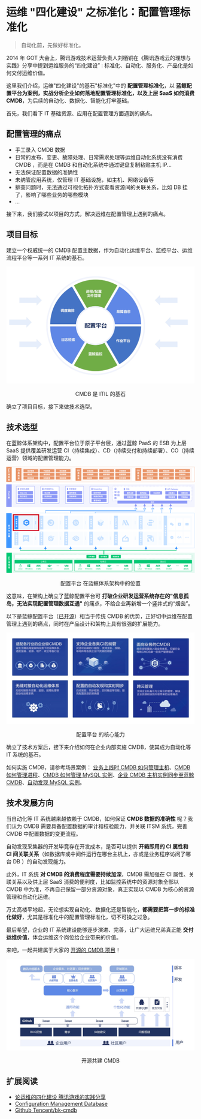# 运维 "四化建设" 之标准化：配置管理标准化

> 自动化前，先做好标准化。

2014 年 GOT 大会上，腾讯游戏技术运营负责人刘栖铜在《腾讯游戏云的理想与实践》分享中提到运维服务的“四化建设” : 标准化、自动化、服务化、产品化是如何交付运维价值。

这里我们介绍，运维"四化建设"的基石"标准化"中的 **配置管理标准化**，以 **蓝鲸配置平台为案例，实战分析企业如何落地配置管理标准化，以及上层 SaaS 如何消费 CMDB**，为后续的自动化、数据化、智能化打牢基础。

首先，我们看下 IT 基础资源、应用在配置管理方面遇到的痛点。

##  配置管理的痛点

- 手工录入 CMDB 数据
- 日常的发布、变更、故障处理、日常需求处理等运维自动化系统没有消费 CMDB ，而是在 CMDB 和自动化系统中通过键盘复制粘贴主机 IP...
- 无法保证配置数据的准确性
- 未纳管应用系统，仅管理 IT 基础设施，如主机、网络设备等
- 排查问题时，无法通过可视化拓扑方式查看资源间的关联关系，比如 DB 挂了，影响了哪些业务的哪些模块
- ...

接下来，我们尝试以项目的方式，解决运维在配置管理上遇到的痛点。

## 项目目标

建立一个权威统一的 CMDB 配置主数据，作为自动化运维平台、监控平台、运维流程平台等一系列 IT 系统的基石。

![](./media/15602199321821.jpg)

<center> CMDB 是 ITIL 的基石 </center>

确立了项目目标，接下来做技术选型。

## 技术选型

在蓝鲸体系架构中，配置平台位于原子平台层，通过蓝鲸 PaaS 的 ESB 为上层 SaaS 提供覆盖研发运营 CI（持续集成）、CD（持续交付和持续部署）、CO（持续运营）领域的配置管理能力。

![CMDB在蓝鲸架构中的位置](./media/CMDB%E5%9C%A8%E8%93%9D%E9%B2%B8%E6%9E%B6%E6%9E%84%E4%B8%AD%E7%9A%84%E4%BD%8D%E7%BD%AE-1.png)

<center> 配置平台 在蓝鲸体系架构中的位置 </center>

这意味，在架构上确立了蓝鲸配置平台可 **打破企业研发运营系统存在的"信息孤岛，无法实现配置管理数据互通"** 的痛点，不给企业再新增一个竖井式的“烟囱”。

以下是蓝鲸配置平台（[已开源](https://github.com/Tencent/bk-cmdb)）相当于传统 CMDB 的优势，正好切中运维在配置管理上遇到的痛点，同时在产品设计和架构上具有很强的扩展能力。

![](media/15602199513502.jpg)

<center> 配置平台 的核心能力 </center>

确立了技术方案后，接下来介绍如何在企业内部实施 CMDB，使其成为自动化等 IT 系统的基石。

如何实施 CMDB，请参考场景案例： [业务上线时 CMDB 如何管理主机](5.1/bk_solutions/CD/CMDB/CMDB_management_hosts.md)、[CMDB 如何管理进程](5.1/bk_solutions/CD/CMDB/CMDB_management_process.md)、[CMDB 如何管理 MySQL 实例](5.1/bk_solutions/CD/CMDB/CMDB_management_database_middleware.md)、[企业 CMDB 主机实例同步至蓝鲸 CMDB](5.1/bk_solutions/CD/CMDB/CMDB_integration.md)、[自动发现 MySQL 实例](5.1/bk_solutions/CD/CMDB/CMDB_CI_auto_discovery_MySQL.md)。

## 技术发展方向

当自动化等 IT 系统越来越依赖于 CMDB，如何保证 **CMDB 数据的准确性** 呢？我们认为 CMDB 需要具备配置数据的审计和校验能力，并关联 ITSM 系统，完善 CMDB 中配置数据的变更流程。

自动发现采集器的开发毕竟存在开发成本，是否可以提供 **开箱即用的 CI 属性和 CI 间关联关系**（如数据库或中间件运行在哪台主机上，亦或是业务程序访问了哪台 DB ）的自动发现能力。

此外，IT 系统 **对 CMDB 的消费程度需要持续加深**，CMDB 需加强在 CI 属性、关联关系以及供上层 SaaS 消费的便利度，比如监控系统中的资源对象全部以 CMDB 中为准，不再自己保留一部分资源对象，真正实现以 CMDB 为核心的资源管理和自动化运维。

万丈高楼平地起，无论想实现自动化、数据化还是智能化，**都需要把第一步的标准化做好**，尤其是标准化中的配置管理标准化，切不可操之过急。

最后希望，企业的 IT 系统建设能够逐步演进、完善，让广大运维兄弟真正能 **交付运维价值**，体会运维这个岗位给企业带来的价值。

来吧，一起共建属于大家的 [开源的 CMDB 项目](https://github.com/Tencent/bk-cmdb)！

![](./media/15605114938006.jpg)

<center> 开源共建 CMDB </center>

## 扩展阅读
- [论运维的四化建设 腾讯游戏的实践分享](http://www.kokojia.com/article/9133.html)
- [Configuration Management Database](https://en.wikipedia.org/wiki/Configuration_management_database)
- [Github Tencent/bk-cmdb](https://github.com/Tencent/bk-cmdb)
